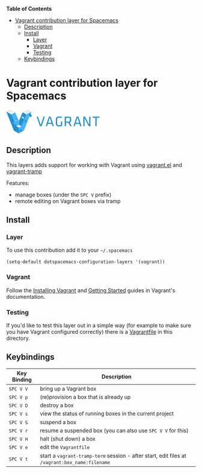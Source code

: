 <!-- markdown-toc start - Don't edit this section. Run M-x markdown-toc/generate-toc again -->
**Table of Contents**

- [Vagrant contribution layer for Spacemacs](#vagrant-contribution-layer-for-spacemacs)
    - [Description](#description)
    - [Install](#install)
        - [Layer](#layer)
        - [Vagrant](#vagrant)
        - [Testing](#testing)
    - [Keybindings](#keybindings)

<!-- markdown-toc end -->
# Vagrant contribution layer for Spacemacs

![vagrant](img/vagrant.png)

## Description

This layers adds support for working with Vagrant using
[vagrant.el](https://github.com/ottbot/vagrant.el) and
[vagrant-tramp](https://github.com/dougm/vagrant-tramp)

Features:

 - manage boxes (under the `SPC V` prefix)
 - remote editing on Vagrant boxes via tramp

## Install

### Layer

To use this contribution add it to your `~/.spacemacs`

```elisp
(setq-default dotspacemacs-configuration-layers '(vagrant))
```

### Vagrant

Follow the
[Installing Vagrant](http://docs.vagrantup.com/v2/installation/index.html)
and
[Getting Started](http://docs.vagrantup.com/v2/getting-started/index.html)
guides in Vagrant's documentation.

### Testing

If you'd like to test this layer out in a simple way (for example to
make sure you have Vagrant configured correctly) there is a
[Vagrantfile](Vagrantfile) in this directory.

## Keybindings

Key Binding | Description
------------|-----------------------------------------------------------------------------------------------
`SPC V V`   | bring up a Vagrant box
`SPC V p`   | (re)provision a box that is already up
`SPC V D`   | destroy a box
`SPC V s`   | view the status of running boxes in the current project
`SPC V S`   | suspend a box
`SPC V r`   | resume a suspended box (you can also use `SPC V V` for this)
`SPC V H`   | halt (shut down) a box
`SPC V e`   | edit the `Vagrantfile`
`SPC V t`   | start a `vagrant-tramp-term` session - after start, edit files at `/vagrant:box_name:filename`
